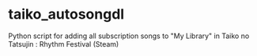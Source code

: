 # taiko_autosongdl
Python script for adding all subscription songs to "My Library" in Taiko no Tatsujin : Rhythm Festival (Steam)
